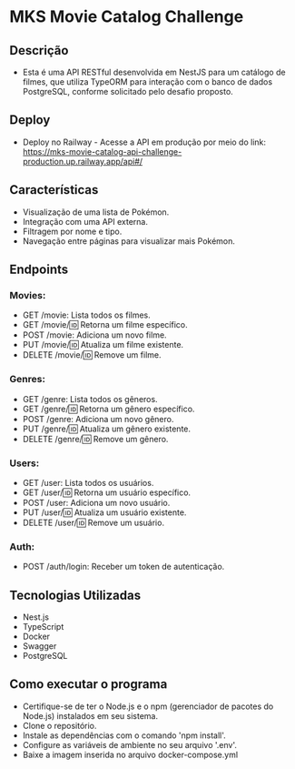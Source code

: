 # MKS Movie Catalog Challenge

## Descrição
- Esta é uma API RESTful desenvolvida em NestJS para um catálogo de filmes, que utiliza TypeORM para interação com o banco de dados PostgreSQL, conforme solicitado pelo desafio proposto.

## Deploy
- Deploy no Railway - Acesse a API em produção por meio do link:
https://mks-movie-catalog-api-challenge-production.up.railway.app/api#/


## Características
- Visualização de uma lista de Pokémon.
- Integração com uma API externa.
- Filtragem por nome e tipo.
- Navegação entre páginas para visualizar mais Pokémon.


## Endpoints
### Movies:
- GET /movie: Lista todos os filmes.
- GET /movie/:id: Retorna um filme específico.
- POST /movie: Adiciona um novo filme.
- PUT /movie/:id: Atualiza um filme existente.
- DELETE /movie/:id: Remove um filme.

### Genres:
- GET /genre: Lista todos os gêneros.
- GET /genre/:id: Retorna um gênero específico.
- POST /genre: Adiciona um novo gênero.
- PUT /genre/:id: Atualiza um gênero existente.
- DELETE /genre/:id: Remove um gênero.

### Users:
- GET /user: Lista todos os usuários.
- GET /user/:id: Retorna um usuário específico.
- POST /user: Adiciona um novo usuário.
- PUT /user/:id: Atualiza um usuário existente.
- DELETE /user/:id: Remove um usuário.

### Auth:
- POST /auth/login: Receber um token de autenticação.

## Tecnologias Utilizadas
- Nest.js
- TypeScript
- Docker
- Swagger
- PostgreSQL

## Como executar o programa
- Certifique-se de ter o Node.js e o npm (gerenciador de pacotes do Node.js) instalados em seu sistema.
- Clone o repositório.
- Instale as dependências com o comando 'npm install'.
- Configure as variáveis de ambiente no seu arquivo '.env'.
- Baixe a imagem inserida no arquivo docker-compose.yml
